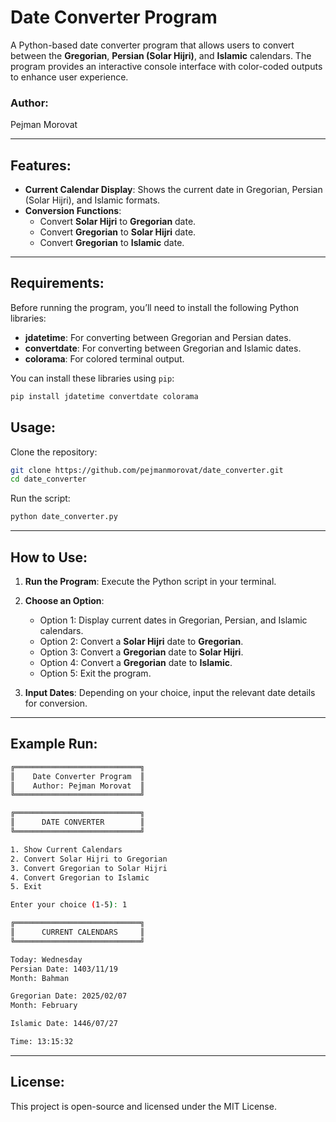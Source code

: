 # Date Converter Program

A Python-based date converter program that allows users to convert between the **Gregorian**, **Persian (Solar Hijri)**, and **Islamic** calendars. The program provides an interactive console interface with color-coded outputs to enhance user experience.

### Author:
Pejman Morovat

---

## Features:

- **Current Calendar Display**: Shows the current date in Gregorian, Persian (Solar Hijri), and Islamic formats.
- **Conversion Functions**:
  - Convert **Solar Hijri** to **Gregorian** date.
  - Convert **Gregorian** to **Solar Hijri** date.
  - Convert **Gregorian** to **Islamic** date.

---

## Requirements:

Before running the program, you’ll need to install the following Python libraries:

- **jdatetime**: For converting between Gregorian and Persian dates.
- **convertdate**: For converting between Gregorian and Islamic dates.
- **colorama**: For colored terminal output.

You can install these libraries using `pip`:

```bash
pip install jdatetime convertdate colorama
```
## Usage:

Clone the repository:
```bash
git clone https://github.com/pejmanmorovat/date_converter.git
cd date_converter
```
Run the script:
```bash
python date_converter.py
```
---

## How to Use:

1. **Run the Program**: Execute the Python script in your terminal.
   
2. **Choose an Option**: 
    - Option 1: Display current dates in Gregorian, Persian, and Islamic calendars.
    - Option 2: Convert a **Solar Hijri** date to **Gregorian**.
    - Option 3: Convert a **Gregorian** date to **Solar Hijri**.
    - Option 4: Convert a **Gregorian** date to **Islamic**.
    - Option 5: Exit the program.

3. **Input Dates**: Depending on your choice, input the relevant date details for conversion.

---

## Example Run:

```bash
╔════════════════════════════╗
║    Date Converter Program  ║
║    Author: Pejman Morovat  ║
╚════════════════════════════╝

╔════════════════════════════╗
║      DATE CONVERTER        ║
╚════════════════════════════╝

1. Show Current Calendars
2. Convert Solar Hijri to Gregorian
3. Convert Gregorian to Solar Hijri
4. Convert Gregorian to Islamic
5. Exit

Enter your choice (1-5): 1

╔════════════════════════════╗
║      CURRENT CALENDARS     ║
╚════════════════════════════╝

Today: Wednesday
Persian Date: 1403/11/19
Month: Bahman

Gregorian Date: 2025/02/07
Month: February

Islamic Date: 1446/07/27

Time: 13:15:32
```

---

## License:

This project is open-source and licensed under the MIT License.
